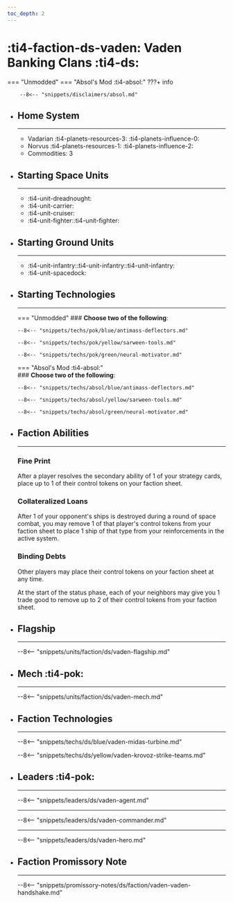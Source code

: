 ```yaml
---
toc_depth: 2
---
```


# :ti4-faction-ds-vaden: Vaden Banking Clans :ti4-ds:
=== "Unmodded"
=== "Absol's Mod :ti4-absol:" 
    ???+ info

        --8<-- "snippets/disclaimers/absol.md"

<div class="grid cards" markdown>

-   ## __Home System__

    ---

    * Vadarian :ti4-planets-resources-3: :ti4-planets-influence-0:
    * Norvus :ti4-planets-resources-1: :ti4-planets-influence-2:
    * Commodities: 3

</div>

<div class="grid cards" markdown>

-   ## __Starting Space Units__

    ---

    * :ti4-unit-dreadnought:
    * :ti4-unit-carrier:
    * :ti4-unit-cruiser:
    * :ti4-unit-fighter::ti4-unit-fighter:

-   ## __Starting Ground Units__

    ---

    * :ti4-unit-infantry::ti4-unit-infantry::ti4-unit-infantry:
    * :ti4-unit-spacedock:

-   ## __Starting Technologies__

    ---
    === "Unmodded"
        ### **Choose two of the following**:

        --8<-- "snippets/techs/pok/blue/antimass-deflectors.md"

        --8<-- "snippets/techs/pok/yellow/sarween-tools.md"

        --8<-- "snippets/techs/pok/green/neural-motivator.md"

    === "Absol's Mod :ti4-absol:"  
        ### **Choose two of the following**:

        --8<-- "snippets/techs/absol/blue/antimass-deflectors.md"

        --8<-- "snippets/techs/absol/yellow/sarween-tools.md"

        --8<-- "snippets/techs/absol/green/neural-motivator.md"

-   ## __Faction Abilities__

    ---
    ### **Fine Print**
    
    After a player resolves the secondary ability of 1 of your strategy cards, place up to 1 of their control tokens on your faction sheet.

    ### **Collateralized Loans**
    
    After 1 of your opponent's ships is destroyed during a round of space combat, you may remove 1 of that player's control tokens from your faction sheet to place 1 ship of that type from your reinforcements in the active system.

    ### **Binding Debts**
    
    Other players may place their control tokens on your faction sheet at any time. 
    
    At the start of the status phase, each of your neighbors may give you 1 trade good to remove up to 2 of their control tokens from your faction sheet.

-   ## __Flagship__

    ---
    --8<-- "snippets/units/faction/ds/vaden-flagship.md"

-   ## __Mech__ :ti4-pok:

    ---
    --8<-- "snippets/units/faction/ds/vaden-mech.md"

</div>

<div class="grid cards" markdown>

-   ## __Faction Technologies__

    ---

    --8<-- "snippets/techs/ds/blue/vaden-midas-turbine.md"

    --8<-- "snippets/techs/ds/yellow/vaden-krovoz-strike-teams.md"


-   ## __Leaders__ :ti4-pok:

    ---
    
    --8<-- "snippets/leaders/ds/vaden-agent.md"

    ---

    --8<-- "snippets/leaders/ds/vaden-commander.md"

    ---

    --8<-- "snippets/leaders/ds/vaden-hero.md"

-   ## __Faction Promissory Note__

    ---
    --8<-- "snippets/promissory-notes/ds/faction/vaden-vaden-handshake.md"

</div>